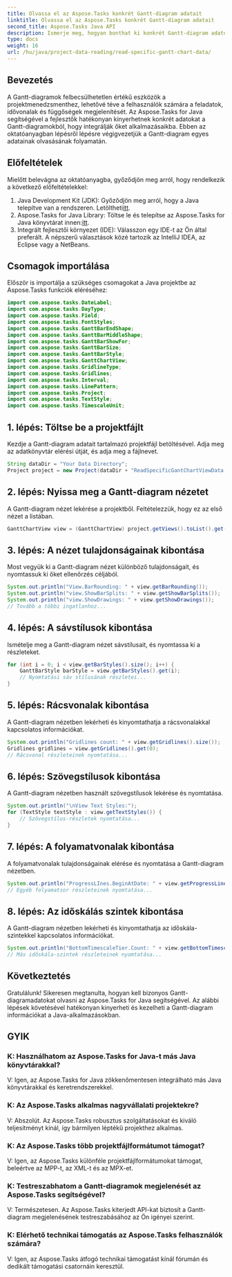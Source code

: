 ```yaml
---
title: Olvassa el az Aspose.Tasks konkrét Gantt-diagram adatait
linktitle: Olvassa el az Aspose.Tasks konkrét Gantt-diagram adatait
second_title: Aspose.Tasks Java API
description: Ismerje meg, hogyan bonthat ki konkrét Gantt-diagram adatokat az Aspose.Tasks for Java segítségével. Lépésről lépésre bemutató útmutató a Java-alkalmazásokba való zökkenőmentes integrációhoz.
type: docs
weight: 16
url: /hu/java/project-data-reading/read-specific-gantt-chart-data/
---
```

## Bevezetés
A Gantt-diagramok felbecsülhetetlen értékű eszközök a projektmenedzsmenthez, lehetővé téve a felhasználók számára a feladatok, idővonalak és függőségek megjelenítését. Az Aspose.Tasks for Java segítségével a fejlesztők hatékonyan kinyerhetnek konkrét adatokat a Gantt-diagramokból, hogy integrálják őket alkalmazásaikba. Ebben az oktatóanyagban lépésről lépésre végigvezetjük a Gantt-diagram egyes adatainak olvasásának folyamatán.
## Előfeltételek
Mielőtt belevágna az oktatóanyagba, győződjön meg arról, hogy rendelkezik a következő előfeltételekkel:
1.  Java Development Kit (JDK): Győződjön meg arról, hogy a Java telepítve van a rendszeren. Letöltheti[itt](https://www.oracle.com/java/technologies/javase-jdk11-downloads.html).
2.  Aspose.Tasks for Java Library: Töltse le és telepítse az Aspose.Tasks for Java könyvtárat innen:[itt](https://releases.aspose.com/tasks/java/).
3. Integrált fejlesztői környezet (IDE): Válasszon egy IDE-t az Ön által preferált. A népszerű választások közé tartozik az IntelliJ IDEA, az Eclipse vagy a NetBeans.

## Csomagok importálása
Először is importálja a szükséges csomagokat a Java projektbe az Aspose.Tasks funkciók eléréséhez:
```java
import com.aspose.tasks.DateLabel;
import com.aspose.tasks.DayType;
import com.aspose.tasks.Field;
import com.aspose.tasks.FontStyles;
import com.aspose.tasks.GanttBarEndShape;
import com.aspose.tasks.GanttBarMiddleShape;
import com.aspose.tasks.GanttBarShowFor;
import com.aspose.tasks.GanttBarSize;
import com.aspose.tasks.GanttBarStyle;
import com.aspose.tasks.GanttChartView;
import com.aspose.tasks.GridlineType;
import com.aspose.tasks.Gridlines;
import com.aspose.tasks.Interval;
import com.aspose.tasks.LinePattern;
import com.aspose.tasks.Project;
import com.aspose.tasks.TextStyle;
import com.aspose.tasks.TimescaleUnit;
```
## 1. lépés: Töltse be a projektfájlt
Kezdje a Gantt-diagram adatait tartalmazó projektfájl betöltésével. Adja meg az adatkönyvtár elérési útját, és adja meg a fájlnevet.
```java
String dataDir = "Your Data Directory";
Project project = new Project(dataDir + "ReadSpecificGantChartViewData.mpp");
```
## 2. lépés: Nyissa meg a Gantt-diagram nézetet
A Gantt-diagram nézet lekérése a projektből. Feltételezzük, hogy ez az első nézet a listában.
```java
GanttChartView view = (GanttChartView) project.getViews().toList().get(0);
```
## 3. lépés: A nézet tulajdonságainak kibontása
Most vegyük ki a Gantt-diagram nézet különböző tulajdonságait, és nyomtassuk ki őket ellenőrzés céljából.
```java
System.out.println("View.BarRounding: " + view.getBarRounding());
System.out.println("view.ShowBarSplits: " + view.getShowBarSplits());
System.out.println("view.ShowDrawings: " + view.getShowDrawings());
// Tovább a többi ingatlanhoz...
```
## 4. lépés: A sávstílusok kibontása
Ismételje meg a Gantt-diagram nézet sávstílusait, és nyomtassa ki a részleteket.
```java
for (int i = 0; i < view.getBarStyles().size(); i++) {
    GanttBarStyle barStyle = view.getBarStyles().get(i);
    // Nyomtatási sáv stílusának részletei...
}
```
## 5. lépés: Rácsvonalak kibontása
A Gantt-diagram nézetben lekérheti és kinyomtathatja a rácsvonalakkal kapcsolatos információkat.
```java
System.out.println("Gridlines count: " + view.getGridlines().size());
Gridlines gridlines = view.getGridlines().get(0);
// Rácsvonal részleteinek nyomtatása...
```
## 6. lépés: Szövegstílusok kibontása
A Gantt-diagram nézetben használt szövegstílusok lekérése és nyomtatása.
```java
System.out.println("\nView Text Styles:");
for (TextStyle textStyle : view.getTextStyles()) {
    // Szövegstílus-részletek nyomtatása...
}
```
## 7. lépés: A folyamatvonalak kibontása
A folyamatvonalak tulajdonságainak elérése és nyomtatása a Gantt-diagram nézetben.
```java
System.out.println("ProgressLInes.BeginAtDate: " + view.getProgressLines().getBeginAtDate());
// Egyéb folyamatsor részleteinek nyomtatása...
```
## 8. lépés: Az időskálás szintek kibontása
A Gantt-diagram nézetben lekérheti és kinyomtathatja az időskála-szintekkel kapcsolatos információkat.
```java
System.out.println("BottomTimescaleTier.Count: " + view.getBottomTimescaleTier().getCount());
// Más időskála-szintek részleteinek nyomtatása...
```

## Következtetés
Gratulálunk! Sikeresen megtanulta, hogyan kell bizonyos Gantt-diagramadatokat olvasni az Aspose.Tasks for Java segítségével. Az alábbi lépések követésével hatékonyan kinyerheti és kezelheti a Gantt-diagram információkat a Java-alkalmazásokban.
## GYIK
### K: Használhatom az Aspose.Tasks for Java-t más Java könyvtárakkal?
V: Igen, az Aspose.Tasks for Java zökkenőmentesen integrálható más Java könyvtárakkal és keretrendszerekkel.
### K: Az Aspose.Tasks alkalmas nagyvállalati projektekre?
V: Abszolút. Az Aspose.Tasks robusztus szolgáltatásokat és kiváló teljesítményt kínál, így bármilyen léptékű projekthez alkalmas.
### K: Az Aspose.Tasks több projektfájlformátumot támogat?
V: Igen, az Aspose.Tasks különféle projektfájlformátumokat támogat, beleértve az MPP-t, az XML-t és az MPX-et.
### K: Testreszabhatom a Gantt-diagramok megjelenését az Aspose.Tasks segítségével?
V: Természetesen. Az Aspose.Tasks kiterjedt API-kat biztosít a Gantt-diagram megjelenésének testreszabásához az Ön igényei szerint.
### K: Elérhető technikai támogatás az Aspose.Tasks felhasználók számára?
V: Igen, az Aspose.Tasks átfogó technikai támogatást kínál fórumán és dedikált támogatási csatornáin keresztül.